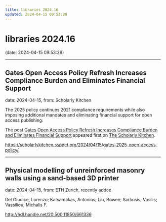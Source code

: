 ```yaml
---
title: libraries 2024.16
updated: 2024-04-15 09:53:28
---
```


# libraries 2024.16

(date: 2024-04-15 09:53:28)

---

## Gates Open Access Policy Refresh Increases Compliance Burden and Eliminates Financial Support

date: 2024-04-15, from: Scholarly Kitchen

<p>The 2025 policy continues 2021 compliance requirements while also imposing additional mandates and eliminating financial support for open access publishing. </p>
<p>The post <a href="https://scholarlykitchen.sspnet.org/2024/04/15/gates-2025-open-access-policy/">Gates Open Access Policy Refresh Increases Compliance Burden and Eliminates Financial Support</a> appeared first on <a href="https://scholarlykitchen.sspnet.org">The Scholarly Kitchen</a>.</p>
 

<https://scholarlykitchen.sspnet.org/2024/04/15/gates-2025-open-access-policy/>

---

## Physical modelling of unreinforced masonry walls using a sand-based 3D printer

date: 2024-04-15, from: ETH Zurich, recently added

Del Giudice, Lorenzo; Katsamakas, Antonios; Liu, Bowen; Sarhosis, Vasilis; Vassiliou, Michalis F. 

<http://hdl.handle.net/20.500.11850/661336>

